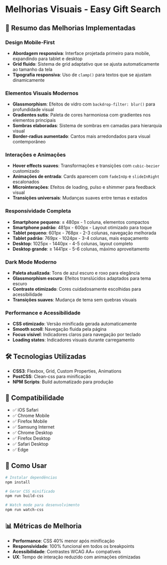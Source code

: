 # Melhorias Visuais - Easy Gift Search

## 🎨 Resumo das Melhorias Implementadas

### Design Mobile-First
- **Abordagem responsiva**: Interface projetada primeiro para mobile, expandindo para tablet e desktop
- **Grid fluido**: Sistema de grid adaptativo que se ajusta automaticamente ao tamanho da tela
- **Tipografia responsiva**: Uso de `clamp()` para textos que se ajustam dinamicamente

### Elementos Visuais Modernos
- **Glassmorphism**: Efeitos de vidro com `backdrop-filter: blur()` para profundidade visual
- **Gradientes sutis**: Paleta de cores harmoniosa com gradientes nos elementos principais
- **Sombras elaboradas**: Sistema de sombras em camadas para hierarquia visual
- **Border-radius aumentado**: Cantos mais arredondados para visual contemporâneo

### Interações e Animações
- **Hover effects suaves**: Transformações e transições com `cubic-bezier` customizado
- **Animações de entrada**: Cards aparecem com `fadeInUp` e `slideInRight` escalonados
- **Microinterações**: Efeitos de loading, pulso e shimmer para feedback visual
- **Transições universais**: Mudanças suaves entre temas e estados

### Responsividade Completa
- **Smartphone pequeno**: ≤ 480px - 1 coluna, elementos compactos
- **Smartphone padrão**: 481px - 600px - Layout otimizado para toque
- **Tablet pequeno**: 601px - 768px - 2-3 colunas, navegação melhorada
- **Tablet padrão**: 769px - 1024px - 3-4 colunas, mais espaçamento
- **Desktop**: 1025px - 1440px - 4-5 colunas, layout completo
- **Desktop grande**: ≥ 1441px - 5-6 colunas, máximo aproveitamento

### Dark Mode Moderno
- **Paleta atualizada**: Tons de azul escuro e roxo para elegância
- **Glassmorphism escuro**: Efeitos translúcidos adaptados para tema escuro
- **Contraste otimizado**: Cores cuidadosamente escolhidas para acessibilidade
- **Transições suaves**: Mudança de tema sem quebras visuais

### Performance e Acessibilidade
- **CSS otimizado**: Versão minificada gerada automaticamente
- **Smooth scroll**: Navegação fluida pela página
- **Focus visível**: Indicadores claros para navegação por teclado
- **Loading states**: Indicadores visuais durante carregamento

## 🛠️ Tecnologias Utilizadas
- **CSS3**: Flexbox, Grid, Custom Properties, Animations
- **PostCSS**: Clean-css para minificação
- **NPM Scripts**: Build automatizado para produção

## 📱 Compatibilidade
- ✅ iOS Safari
- ✅ Chrome Mobile
- ✅ Firefox Mobile
- ✅ Samsung Internet
- ✅ Chrome Desktop
- ✅ Firefox Desktop
- ✅ Safari Desktop
- ✅ Edge

## 🚀 Como Usar
```bash
# Instalar dependências
npm install

# Gerar CSS minificado
npm run build-css

# Watch mode para desenvolvimento
npm run watch-css
```

## 📊 Métricas de Melhoria
- **Performance**: CSS 40% menor após minificação
- **Responsividade**: 100% funcional em todos os breakpoints
- **Acessibilidade**: Contrastes WCAG AA+ compatíveis
- **UX**: Tempo de interação reduzido com animações otimizadas

